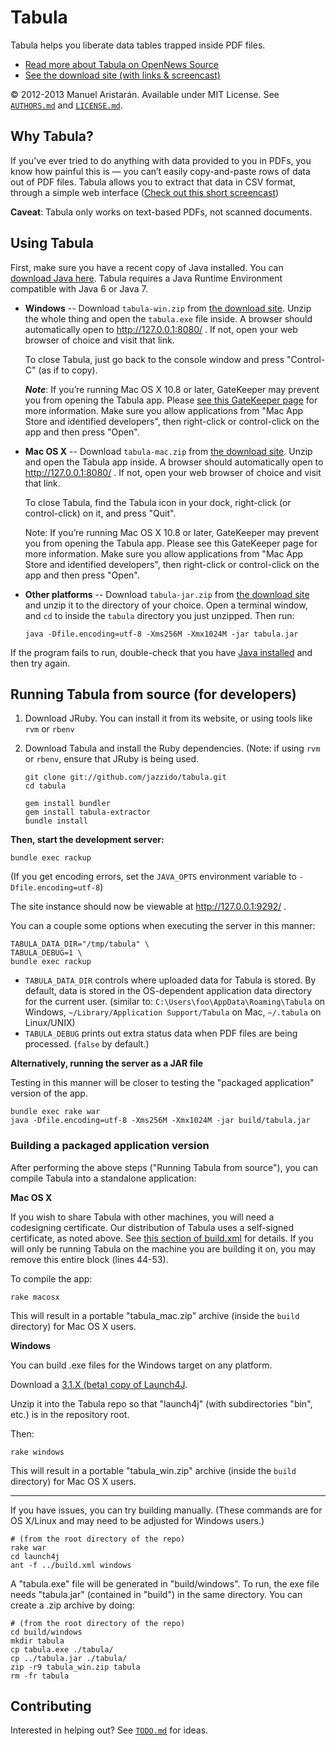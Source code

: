 # Tabula

Tabula helps you liberate data tables trapped inside PDF files.

* [Read more about Tabula on OpenNews Source](http://source.mozillaopennews.org/en-US/articles/introducing-tabula/)
* [See the download site (with links & screencast)](http://tabula.nerdpower.org/)

© 2012-2013 Manuel Aristarán. Available under MIT License. See
[`AUTHORS.md`](AUTHORS.md) and [`LICENSE.md`](LICENSE.md).

## Why Tabula?

If you’ve ever tried to do anything with data provided to you in PDFs, you
know how painful this is — you can’t easily copy-and-paste rows of data out
of PDF files. Tabula allows you to extract that data in CSV format, through
a simple web interface ([Check out this short screencast](https://erika.makes.org/popcorn/16ll))

**Caveat**: Tabula only works on text-based PDFs, not scanned documents.

## Using Tabula

First, make sure you have a recent copy of Java installed. You can
[download Java here][jre_download]. Tabula requires
a Java Runtime Environment compatible with Java 6 or Java 7.

* **Windows** -- Download `tabula-win.zip` from [the download site][tabula_dl]. Unzip the whole thing
  and open the `tabula.exe` file inside. A browser should automatically open
  to http://127.0.0.1:8080/ . If not, open your web browser of choice and
  visit that link.

  To close Tabula, just go back to the console window and press "Control-C"
  (as if to copy).
  
  ***Note***: If you’re running Mac OS X 10.8 or later, GateKeeper may prevent you from opening
  the Tabula app. Please [see this GateKeeper page][gatekeeper] for more information. Make sure
  you allow applications from "Mac App Store and identified developers", then right-click or
  control-click on the app and then press "Open".

[gatekeeper]: http://support.apple.com/kb/HT5290

* **Mac OS X** -- Download `tabula-mac.zip` from [the download site][tabula_dl]. Unzip and open
  the Tabula app inside. A browser should automatically open
  to http://127.0.0.1:8080/ . If not, open your web browser of choice and
  visit that link.

  To close Tabula, find the Tabula icon in your dock, right-click (or
  control-click) on it, and press "Quit".
  
  Note: If you’re running Mac OS X 10.8 or later, GateKeeper may prevent you from opening the Tabula app. Please see this GateKeeper page for more information. Make sure you allow applications from "Mac App Store and identified developers", then right-click or control-click on the app and then press "Open".

* **Other platforms** -- Download `tabula-jar.zip` from [the download site][tabula_dl] and unzip it
  to the directory of your choice. Open a terminal window, and `cd` to inside
  the `tabula` directory you just unzipped. Then run:

  `java -Dfile.encoding=utf-8 -Xms256M -Xmx1024M -jar tabula.jar`

If the program fails to run, double-check that you have [Java installed][jre_download]
and then try again.

[jre_download]: https://www.java.com/download/
[tabula_dl]: http://jazzido.github.io/tabula/

## Running Tabula from source (for developers)

1. Download JRuby. You can install it from its website, or using tools like
   `rvm` or `rbenv`

2. Download Tabula and install the Ruby dependencies. (Note: if using `rvm` or
   `rbenv`, ensure that JRuby is being used.

    ~~~
    git clone git://github.com/jazzido/tabula.git
    cd tabula

    gem install bundler
    gem install tabula-extractor
    bundle install
    ~~~

**Then, start the development server:**

    bundle exec rackup
    
(If you get encoding errors, set the `JAVA_OPTS` environment variable to `-Dfile.encoding=utf-8`)

The site instance should now be viewable at http://127.0.0.1:9292/ .

You can a couple some options when executing the server in this manner:

    TABULA_DATA_DIR="/tmp/tabula" \
    TABULA_DEBUG=1 \
    bundle exec rackup

* `TABULA_DATA_DIR` controls where uploaded data for Tabula is stored. By default,
  data is stored in the OS-dependent application data directory for the current
  user. (similar to: `C:\Users\foo\AppData\Roaming\Tabula` on Windows,
  `~/Library/Application Support/Tabula` on Mac, `~/.tabula` on Linux/UNIX)
* `TABULA_DEBUG` prints out extra status data when PDF files are being processed.
   (`false` by default.)

**Alternatively, running the server as a JAR file**

Testing in this manner will be closer to testing the "packaged application"
version of the app.

    bundle exec rake war
    java -Dfile.encoding=utf-8 -Xms256M -Xmx1024M -jar build/tabula.jar

### Building a packaged application version

After performing the above steps ("Running Tabula from source"), you can compile
Tabula into a standalone application:

**Mac OS X**

If you wish to share Tabula with other machines, you will need a codesigning certificate.
Our distribution of Tabula uses a self-signed certificate, as noted above. See
[this section of build.xml][buildxml_cert] for details. If you will only be running Tabula
on the machine you are building it on, you may remove this entire <exec> block (lines 44-53).

To compile the app:

    rake macosx

This will result in a portable "tabula_mac.zip" archive (inside the `build` directory)
for Mac OS X users.

[buildxml_cert]: https://github.com/jazzido/tabula/blob/master/build.xml#L44-53

**Windows**

You can build .exe files for the Windows target on any platform.

Download a [3.1.X (beta) copy of Launch4J][launch4j].

Unzip it into the Tabula repo so that "launch4j" (with subdirectories "bin", etc.)
is in the repository root.


Then:

    rake windows

This will result in a portable "tabula_win.zip" archive (inside the `build` directory)
for Mac OS X users.

---

If you have issues, you can try building manually. (These commands are for
OS X/Linux and may need to be adjusted for Windows users.)

    # (from the root directory of the repo)
    rake war
    cd launch4j
    ant -f ../build.xml windows

A "tabula.exe" file will be generated in "build/windows". To run, the exe file
needs "tabula.jar" (contained in "build") in the same directory. You can create a
.zip archive by doing:

    # (from the root directory of the repo)
    cd build/windows
    mkdir tabula
    cp tabula.exe ./tabula/
    cp ../tabula.jar ./tabula/
    zip -r9 tabula_win.zip tabula
    rm -fr tabula

[launch4j]: http://sourceforge.net/projects/launch4j/files/launch4j-3/3.1.0-beta1/

## Contributing

Interested in helping out? See [`TODO.md`](TODO.md) for ideas.
